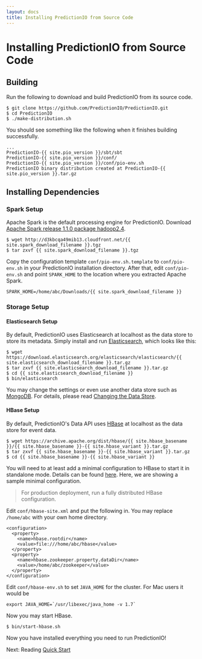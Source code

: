 ```yaml
---
layout: docs
title: Installing PredictionIO from Source Code
---
```


# Installing PredictionIO from Source Code

## Building

Run the following to download and build PredictionIO from its source code.

```
$ git clone https://github.com/PredictionIO/PredictionIO.git
$ cd PredictionIO
$ ./make-distribution.sh
```

You should see something like the following when it finishes building
successfully.

```
...
PredictionIO-{{ site.pio_version }}/sbt/sbt
PredictionIO-{{ site.pio_version }}/conf/
PredictionIO-{{ site.pio_version }}/conf/pio-env.sh
PredictionIO binary distribution created at PredictionIO-{{ site.pio_version }}.tar.gz
```


## Installing Dependencies

### Spark Setup

Apache Spark is the default processing engine for PredictionIO. Download [Apache
Spark release 1.1.0 package hadoop2.4](http://spark.apache.org/downloads.html).


```
$ wget http://d3kbcqa49mib13.cloudfront.net/{{ site.spark_download_filename }}.tgz
$ tar zxvf {{ site.spark_download_filename }}.tgz
```

Copy the configuration template `conf/pio-env.sh.template` to `conf/pio-env.sh`
in your PredictionIO installation directory. After that, edit `conf/pio-env.sh`
and point `SPARK_HOME` to the location where you extracted Apache Spark.

```
SPARK_HOME=/home/abc/Downloads/{{ site.spark_download_filename }}
```

### Storage Setup

#### Elasticsearch Setup

By default, PredictionIO uses Elasticsearch at localhost as the data store to
store its metadata. Simply install and run
[Elasticsearch](http://www.elasticsearch.org/), which looks like this:

```
$ wget https://download.elasticsearch.org/elasticsearch/elasticsearch/{{ site.elasticsearch_download_filename }}.tar.gz
$ tar zxvf {{ site.elasticsearch_download_filename }}.tar.gz
$ cd {{ site.elasticsearch_download_filename }}
$ bin/elasticsearch
```

You may change the settings or even use another data store such as
[MongoDB](http://www.mongodb.org/). For details, please read [Changing the Data
Store](config-datastore.html).

#### <a name="hbase"></a>HBase Setup

By default, PredictionIO's Data API uses [HBase](http://hbase.apache.org/) at localhost as the data store
for event data.

```
$ wget https://archive.apache.org/dist/hbase/{{ site.hbase_basename }}/{{ site.hbase_basename }}-{{ site.hbase_variant }}.tar.gz
$ tar zxvf {{ site.hbase_basename }}-{{ site.hbase_variant }}.tar.gz
$ cd {{ site.hbase_basename }}-{{ site.hbase_variant }}
```

You will need to at least add a minimal configuration to HBase to start it in
standalone mode. Details can be found
[here](http://hbase.apache.org/book/quickstart.html). Here, we are showing a
sample minimal configuration.

> For production deployment, run a fully distributed HBase configuration.

Edit `conf/hbase-site.xml` and put the following in. You may replace `/home/abc`
with your own home directory.

```
<configuration>
  <property>
    <name>hbase.rootdir</name>
    <value>file:///home/abc/hbase</value>
  </property>
  <property>
    <name>hbase.zookeeper.property.dataDir</name>
    <value>/home/abc/zookeeper</value>
  </property>
</configuration>
```

Edit `conf/hbase-env.sh` to set `JAVA_HOME` for the cluster. For Mac users it would be

```
export JAVA_HOME=`/usr/libexec/java_home -v 1.7`
```

Now you may start HBase.

```
$ bin/start-hbase.sh
```

Now you have installed everything you need to run PredictionIO!

Next: Reading [Quick Start](/tutorials/engines/quickstart.html)
